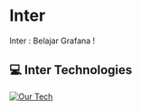 # Inter
Inter : Belajar Grafana !

## 💻 Inter Technologies
[![Our Tech](https://skillicons.dev/icons?i=python,grafana,prometheus,fastapi,docker,tensorflow)](https://skillicons.dev)
